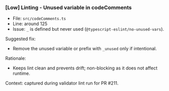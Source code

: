 ### [Low] Linting - Unused variable in codeComments

- File: `src/codeComments.ts`
- Line: around 125
- Issue: `_` is defined but never used (`@typescript-eslint/no-unused-vars`).

Suggested fix:
- Remove the unused variable or prefix with `_unused` only if intentional.

Rationale:
- Keeps lint clean and prevents drift; non-blocking as it does not affect runtime.

Context: captured during validator lint run for PR #211.

